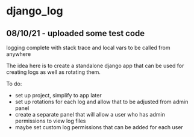 # django_log

## 08/10/21 - uploaded some test code

logging complete with stack trace and local vars to be called from anywhere

The idea here is to create a standalone django app that can be used for creating logs as well as rotating them.

To do:
- set up project, simplify to app later
- set up rotations for each log and allow that to be adjusted from admin panel
- create a separate panel that will allow a user who has admin permissions to view log files
- maybe set custom log permissions that can be added for each user
